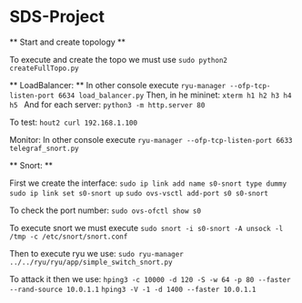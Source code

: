 # SDS-Project

** Start and create topology **

To execute and create the topo we must use `sudo python2 createFullTopo.py`

** LoadBalancer: **
In other console execute `ryu-manager --ofp-tcp-listen-port 6634 load_balancer.py`
Then, in he mininet:
`xterm h1 h2 h3 h4 h5 `
And for each server:
`python3 -m http.server 80`

To test: `hout2 curl 192.168.1.100`

Monitor:
In other console execute `ryu-manager --ofp-tcp-listen-port 6633 telegraf_snort.py`

** Snort: **

First we create the interface: `sudo ip link add name s0-snort type dummy`
`sudo ip link set s0-snort up`
`sudo ovs-vsctl add-port s0 s0-snort`

To check the port number: `sudo ovs-ofctl show s0`

To execute snort we must execute `sudo snort -i s0-snort -A unsock -l /tmp -c /etc/snort/snort.conf`

Then to execute ryu we use: `sudo ryu-manager ../../ryu/ryu/app/simple_switch_snort.py`

To attack it then we use: `hping3 -c 10000 -d 120 -S -w 64 -p 80 --faster --rand-source 10.0.1.1`
`hping3 -V -1 -d 1400 --faster 10.0.1.1`
